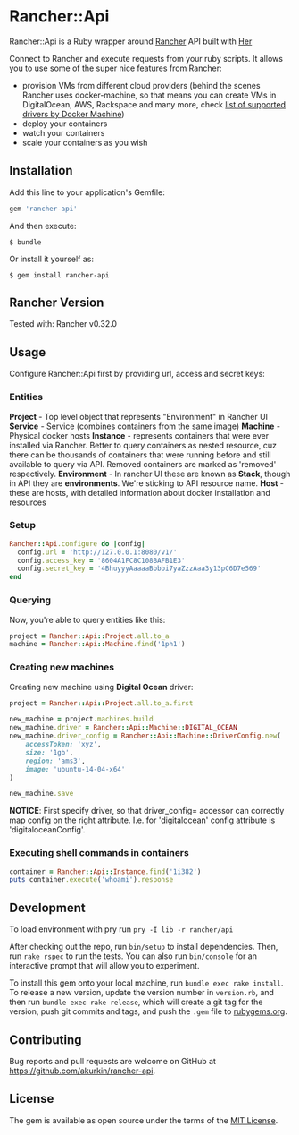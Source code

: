# Rancher::Api

Rancher::Api is a Ruby wrapper around [Rancher](http://rancher.com/) API built with [Her](http://www.her-rb.org/)

Connect to Rancher and execute requests from your ruby scripts.
It allows you to use some of the super nice features from Rancher:

- provision VMs from different cloud providers (behind the scenes Rancher uses docker-machine, so that means you can create VMs in DigitalOcean, AWS, Rackspace and many more, check [list of supported drivers by Docker Machine](https://docs.docker.com/machine/drivers/))
- deploy your containers
- watch your containers
- scale your containers as you wish

## Installation

Add this line to your application's Gemfile:

```ruby
gem 'rancher-api'
```

And then execute:

    $ bundle

Or install it yourself as:

    $ gem install rancher-api

## Rancher Version

Tested with:
Rancher v0.32.0

## Usage

Configure Rancher::Api first by providing url, access and secret keys:

### Entities

**Project** - Top level object that represents "Environment" in Rancher UI
**Service** - Service (combines containers from the same image)
**Machine** - Physical docker hosts
**Instance** - represents containers that were ever installed via Rancher. Better to query containers as nested resource, cuz there can be thousands of containers that were running before and still available to query via API. Removed containers are marked as 'removed' respectively.
**Environment** - In rancher UI these are known as **Stack**, though in API they are **environments**. We're sticking to API resource name.
**Host** - these are hosts, with detailed information about docker installation and resources

### Setup

```ruby
Rancher::Api.configure do |config|
  config.url = 'http://127.0.0.1:8080/v1/'
  config.access_key = '8604A1FC8C108BAFB1E3'
  config.secret_key = '4BhuyyyAaaaaBbbbi7yaZzzAaa3y13pC6D7e569'
end
```

### Querying

Now, you're able to query entities like this:

```ruby
project = Rancher::Api::Project.all.to_a
machine = Rancher::Api::Machine.find('1ph1')
```

### Creating new machines
Creating new machine using **Digital Ocean** driver:

```ruby
project = Rancher::Api::Project.all.to_a.first

new_machine = project.machines.build
new_machine.driver = Rancher::Api::Machine::DIGITAL_OCEAN
new_machine.driver_config = Rancher::Api::Machine::DriverConfig.new(
    accessToken: 'xyz',
    size: '1gb',
    region: 'ams3',
    image: 'ubuntu-14-04-x64'
)

new_machine.save
```

**NOTICE**: First specify driver, so that driver_config= accessor can correctly map config on the right attribute. I.e. for 'digitalocean' config attribute is 'digitaloceanConfig'.


### Executing shell commands in containers

```ruby
container = Rancher::Api::Instance.find('1i382')
puts container.execute('whoami').response
```

## Development

To load environment with pry run `pry -I lib -r rancher/api`

After checking out the repo, run `bin/setup` to install dependencies. Then, run `rake rspec` to run the tests. You can also run `bin/console` for an interactive prompt that will allow you to experiment.

To install this gem onto your local machine, run `bundle exec rake install`. To release a new version, update the version number in `version.rb`, and then run `bundle exec rake release`, which will create a git tag for the version, push git commits and tags, and push the `.gem` file to [rubygems.org](https://rubygems.org).

## Contributing

Bug reports and pull requests are welcome on GitHub at https://github.com/akurkin/rancher-api.

## License

The gem is available as open source under the terms of the [MIT License](http://opensource.org/licenses/MIT).

